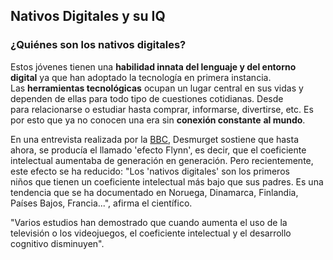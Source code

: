 ## Nativos Digitales y su IQ
### **¿Quiénes son los nativos digitales?**

Estos jóvenes tienen una **habilidad innata del lenguaje y del entorno digital** ya que han adoptado la tecnología en primera instancia. Las **herramientas tecnológicas** ocupan un lugar central en sus vidas y dependen de ellas para todo tipo de cuestiones cotidianas. Desde para relacionarse o estudiar hasta comprar, informarse, divertirse, etc. Es por esto que ya no conocen una era sin **conexión constante** **al mundo**.


En una entrevista realizada por la [BBC](https://www.bbc.com/mundo/noticias-54554333), Desmurget sostiene que hasta ahora, se producía el llamado 'efecto Flynn', es decir, que el coeficiente intelectual aumentaba de generación en generación. Pero recientemente, este efecto se ha reducido: "Los 'nativos digitales' son los primeros niños que tienen un coeficiente intelectual más bajo que sus padres. Es una tendencia que se ha documentado en Noruega, Dinamarca, Finlandia, Países Bajos, Francia...", afirma el científico.

"Varios estudios han demostrado que cuando aumenta el uso de la televisión o los videojuegos, el coeficiente intelectual y el desarrollo cognitivo disminuyen".